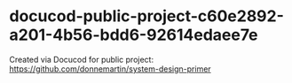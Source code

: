 # docucod-public-project-c60e2892-a201-4b56-bdd6-92614edaee7e
Created via Docucod for public project: https://github.com/donnemartin/system-design-primer
